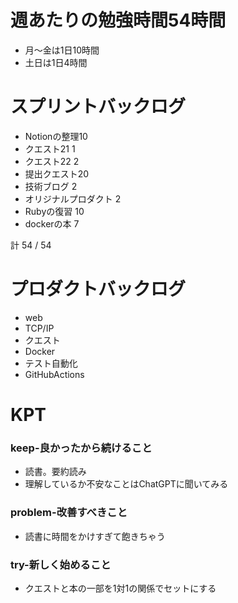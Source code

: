 
# 週あたりの勉強時間54時間
- 月〜金は1日10時間
- 土日は1日4時間

# スプリントバックログ
- Notionの整理10
- クエスト21 1
- クエスト22 2
- 提出クエスト20
- 技術ブログ 2
- オリジナルプロダクト 2
- Rubyの復習 10
- dockerの本 7

計 54 / 54

# プロダクトバックログ
- web
- TCP/IP
- クエスト
- Docker
- テスト自動化
- GitHubActions

# KPT
### keep-良かったから続けること
- 読書。要約読み
- 理解しているか不安なことはChatGPTに聞いてみる

### problem-改善すべきこと
- 読書に時間をかけすぎて飽きちゃう

### try-新しく始めること
- クエストと本の一部を1対1の関係でセットにする
 
